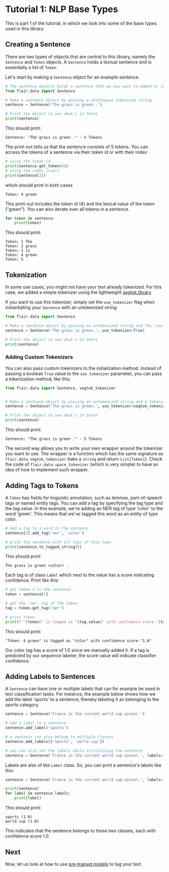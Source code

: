 # Tutorial 1: NLP Base Types

This is part 1 of the tutorial, in which we look into some of the base types used in this library.

## Creating a Sentence

There are two types of objects that are central to this library, namely the `Sentence` and `Token` objects. A
`Sentence` holds a textual sentence and is essentially a list of `Token`.

Let's start by making a `Sentence` object for an example sentence.

```python
# The sentence objects holds a sentence that we may want to embed or tag
from flair.data import Sentence

# Make a sentence object by passing a whitespace tokenized string
sentence = Sentence('The grass is green .')

# Print the object to see what's in there
print(sentence)
```

This should print:

```console
Sentence: "The grass is green ." - 5 Tokens
```

The print-out tells us that the sentence consists of 5 tokens.
You can access the tokens of a sentence via their token id or with their index:

```python
# using the token id
print(sentence.get_token(4))
# using the index itself
print(sentence[3])
```

which should print in both cases

```console
Token: 4 green
```

This print-out includes the token id (4) and the lexical value of the token ("green"). You can also iterate over all
tokens in a sentence.

```python
for token in sentence:
    print(token)
```

This should print:

```console
Token: 1 The
Token: 2 grass
Token: 3 is
Token: 4 green
Token: 5 .
```

## Tokenization

In some use cases, you might not have your text already tokenized. For this case, we added a simple tokenizer using the
lightweight [segtok library](https://pypi.org/project/segtok/). 

If you want to use this tokenizer, simply set the `use_tokenizer` flag when instantiating your `Sentence` with an untokenized string:

```python
from flair.data import Sentence

# Make a sentence object by passing an untokenized string and the 'use_tokenizer' flag
sentence = Sentence('The grass is green.', use_tokenizer=True)

# Print the object to see what's in there
print(sentence)
```


### Adding Custom Tokenizers

You can also pass custom tokenizers to the initialization method. Instead of passing a boolean `True` value to the `use_tokenizer` parameter, you can pass a tokenization method, like this:

```python
from flair.data import Sentence, segtok_tokenizer


# Make a sentence object by passing an untokenized string and a tokenizer
sentence = Sentence('The grass is green.', use_tokenizer=segtok_tokenizer)

# Print the object to see what's in there
print(sentence)
```

This should print:

```console
Sentence: "The grass is green ." - 5 Tokens
```

The second way allows you to write your own wrapper around the tokenizer you want to use. The wrapper is a function which has the same signature as `flair.data.segtok_tokenizer` (take a `string` and return `List[Token]`). Check the code of `flair.data.space_tokenizer` (which is very simple) to have an idea of how to implement such wrapper.  

## Adding Tags to Tokens

A `Token` has fields for linguistic annotation, such as lemmas, part-of-speech tags or named entity tags. You can
add a tag by specifying the tag type and the tag value. In this example, we're adding an NER tag of type 'color' to
the word 'green'. This means that we've tagged this word as an entity of type color.

```python
# add a tag to a word in the sentence
sentence[3].add_tag('ner', 'color')

# print the sentence with all tags of this type
print(sentence.to_tagged_string())
```

This should print:

```console
The grass is green <color> .
```

Each tag is of class `Label` which next to the value has a score indicating confidence. Print like this: 

```python
# get token 3 in the sentence 
token = sentence[3]

# get the 'ner' tag of the token
tag = token.get_tag('ner')

# print token
print(f'"{token}" is tagged as "{tag.value}" with confidence score "{tag.score}"')
```

This should print:

```console
"Token: 4 green" is tagged as "color" with confidence score "1.0"
```

Our color tag has a score of 1.0 since we manually added it. If a tag is predicted by our
sequence labeler, the score value will indicate classifier confidence.

## Adding Labels to Sentences

A `Sentence` can have one or multiple labels that can for example be used in text classification tasks.
For instance, the example below shows how we add the label 'sports' to a sentence, thereby labeling it
as belonging to the sports category.

```python
sentence = Sentence('France is the current world cup winner.')

# add a label to a sentence
sentence.add_label('sports')

# a sentence can also belong to multiple classes
sentence.add_labels(['sports', 'world cup'])

# you can also set the labels while initializing the sentence
sentence = Sentence('France is the current world cup winner.', labels=['sports', 'world cup'])
```

Labels are also of the `Label` class. So, you can print a sentence's labels like this: 

```python
sentence = Sentence('France is the current world cup winner.', labels=['sports', 'world cup'])

print(sentence)
for label in sentence.labels:
    print(label)
```

This should print:

```console
sports (1.0)
world cup (1.0)
```

This indicates that the sentence belongs to these two classes, each with confidence score 1.0.

## Next

Now, let us look at how to use [pre-trained models](/resources/docs/TUTORIAL_2_TAGGING.md) to tag your text.
